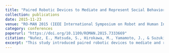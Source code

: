 ```yaml
---
title: "Paired Robotic Devices to Mediate and Represent Social Behaviors"
collection: publications
date: 2015-11-23
venue: "RO-MAN 2015 (IEEE International Symposium on Robot and Human Interactive Communication)"
category: conferences
paperurl: "https://doi.org/10.1109/ROMAN.2015.7333669"
citation: "Nuñez, E., Matsuda, S., Hirokawa, M., Yamamoto, J., & Suzuki, K. (2015). Paired robotic devices to mediate and represent social behaviors. In Proceedings of RO-MAN 2015 (pp. 722–727). IEEE. https://doi.org/10.1109/ROMAN.2015.7333669 [acceptance rate: 84%]"
excerpt: "This study introduced paired robotic devices to mediate and represent social behaviors, highlighting how tangible HRI/HCI systems can scaffold social interaction in ASD contexts."
---
```

